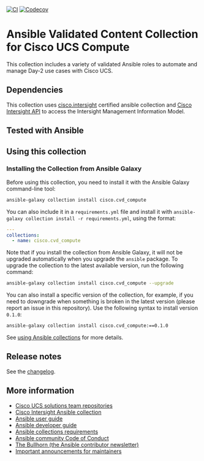 <!-- Add CI and code coverage badges here. Samples included below. -->
[![CI](https://github.com/ansible-collections/cisco.cvd_compute/workflows/CI/badge.svg?event=push)](https://github.com/ansible-collections/cisco.cvd_compute/actions) [![Codecov](https://img.shields.io/codecov/c/github/ansible-collections/cisco.cvd_compute)](https://codecov.io/gh/ansible-collections/cisco.cvd_compute)

# Ansible Validated Content Collection for Cisco UCS Compute 
<!-- Describe the collection and why a user would want to use it. What does the collection do? -->
This collection includes a variety of validated Ansible roles to automate and manage Day-2 use cases with Cisco UCS.

## Dependencies
This collection uses [cisco.intersight](https://galaxy.ansible.com/ui/repo/published/cisco/intersight) certified ansible collection and [Cisco Intersight API](https://intersight.com/apidocs/introduction/overview/) to access the Intersight Management Information Model.

## Tested with Ansible

<!-- List the versions of Ansible the collection has been tested with. Must match what is in galaxy.yml. -->

## Using this collection

<!--Include some quick examples that cover the most common use cases for your collection content. It can include the following examples of installation and upgrade (change NAMESPACE.COLLECTION_NAME correspondingly):-->

### Installing the Collection from Ansible Galaxy

Before using this collection, you need to install it with the Ansible Galaxy command-line tool:

```bash
ansible-galaxy collection install cisco.cvd_compute
```

You can also include it in a `requirements.yml` file and install it with `ansible-galaxy collection install -r requirements.yml`, using the format:

```yaml
---
collections:
  - name: cisco.cvd_compute
```

Note that if you install the collection from Ansible Galaxy, it will not be upgraded automatically when you upgrade the `ansible` package. To upgrade the collection to the latest available version, run the following command:

```bash
ansible-galaxy collection install cisco.cvd_compute --upgrade
```

You can also install a specific version of the collection, for example, if you need to downgrade when something is broken in the latest version (please report an issue in this repository). Use the following syntax to install version `0.1.0`:

```bash
ansible-galaxy collection install cisco.cvd_compute:==0.1.0
```

See [using Ansible collections](https://docs.ansible.com/ansible/devel/user_guide/collections_using.html) for more details.

## Release notes

See the [changelog](https://github.com/ansible-collections/cisco.cvd_compute/tree/main/CHANGELOG.rst).

## More information

* [Cisco UCS solutions team repositories](https://github.com/ucs-compute-solutions)
* [Cisco Intersight Ansible collection](https://galaxy.ansible.com/cisco/intersight)
* [Ansible user guide](https://docs.ansible.com/ansible/devel/user_guide/index.html)
* [Ansible developer guide](https://docs.ansible.com/ansible/devel/dev_guide/index.html)
* [Ansible collections requirements](https://docs.ansible.com/ansible/devel/community/collection_contributors/collection_requirements.html)
* [Ansible community Code of Conduct](https://docs.ansible.com/ansible/devel/community/code_of_conduct.html)
* [The Bullhorn (the Ansible contributor newsletter)](https://docs.ansible.com/ansible/devel/community/communication.html#the-bullhorn)
* [Important announcements for maintainers](https://github.com/ansible-collections/news-for-maintainers)
